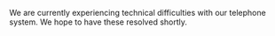 We are currently experiencing technical difficulties with our telephone system. We hope to have these resolved shortly. 